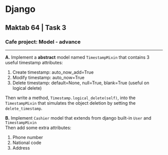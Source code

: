 # Django
## Maktab 64 | Task 3
### Cafe project: Model - advance

---
**A.** Implement a **abstract** model named `TimestampMixin` that contains 3 useful timestamp attributes:
1. Create timestamp: auto_now_add=True
2. Modify timestamp: auto_now=True
3. Delete timestamp: default=None, null=True, blank=True (useful on logical delete)

Then write a method, `Timestamp.logical_delete(self)`, into the `TimestampMixin` that simulates the object deletion by setting the `delete_timestamp`.


**B.** Implement `Cashier` model that extends from django built-in `User` and `TimestampMixin`  
Then add some extra attributes: 
1. Phone number
2. National code
3. Address

